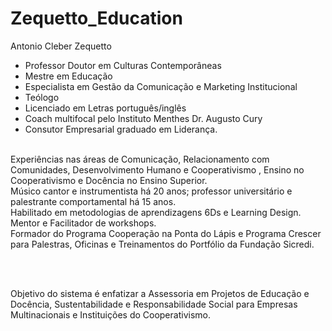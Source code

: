 # Zequetto_Education

Antonio Cleber Zequetto

* Professor Doutor em Culturas Contemporâneas
* Mestre em Educação
* Especialista em Gestão da Comunicação e Marketing Institucional
* Teólogo
* Licenciado em Letras português/inglês
* Coach multifocal pelo Instituto Menthes Dr. Augusto Cury
* Consutor Empresarial graduado em Liderança. 
<br>
Experiências nas áreas de Comunicação, Relacionamento com Comunidades, Desenvolvimento Humano e Cooperativismo , 
Ensino no Cooperativismo e Docência no Ensino Superior. 
<br>
Músico cantor e instrumentista há 20 anos; professor universitário e palestrante comportamental há 15 anos.
<br>
Habilitado em metodologias de aprendizagens 6Ds e Learning Design. Mentor e Facilitador de workshops. 
<br>
Formador do Programa Cooperação na Ponta do Lápis e Programa Crescer para Palestras, Oficinas e Treinamentos do Portfólio da
Fundação Sicredi.

<br><br>

Objetivo do sistema é enfatizar a Assessoria em Projetos de Educação e Docência, Sustentabilidade e Responsabilidade Social para Empresas
Multinacionais e Instituições do Cooperativismo.  
